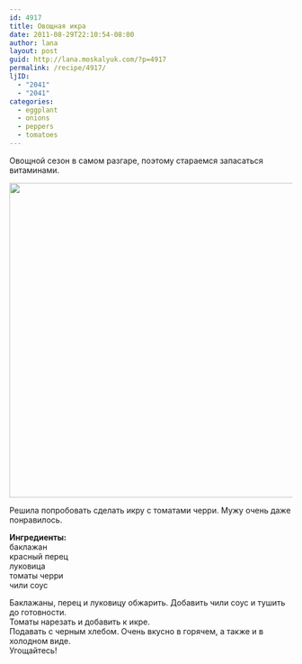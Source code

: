 ```yaml
---
id: 4917
title: Овощная икра
date: 2011-08-29T22:10:54-08:00
author: lana
layout: post
guid: http://lana.moskalyuk.com/?p=4917
permalink: /recipe/4917/
ljID:
  - "2041"
  - "2041"
categories:
  - eggplant
  - onions
  - peppers
  - tomatoes
---
```

Овощной сезон в самом разгаре, поэтому стараемся запасаться витаминами.

<img loading="lazy" class="alignnone" title="eggplant salsa" src="http://farm7.static.flickr.com/6186/6095426404_56e3fe0d46_z.jpg" alt="" width="640" height="559" /> 

Решила попробовать сделать икру с томатами черри. Мужу очень даже понравилось.

**Ингредиенты:**  
баклажан  
красный перец  
луковица  
томаты черри  
чили соус

Баклажаны, перец и луковицу обжарить. Добавить чили соус и тушить до готовности.  
Томаты нарезать и добавить к икре.  
Подавать с черным хлебом. Очень вкусно в горячем, а также и в холодном виде.  
Угощайтесь!